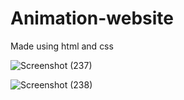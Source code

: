 # Animation-website
Made using html and css

![Screenshot (237)](https://user-images.githubusercontent.com/76609079/180653070-e791f76b-509b-4471-a394-824b7de8c88d.png)

![Screenshot (238)](https://user-images.githubusercontent.com/76609079/180653078-4a790de1-7114-400f-9029-1b0f047baa7a.png)
